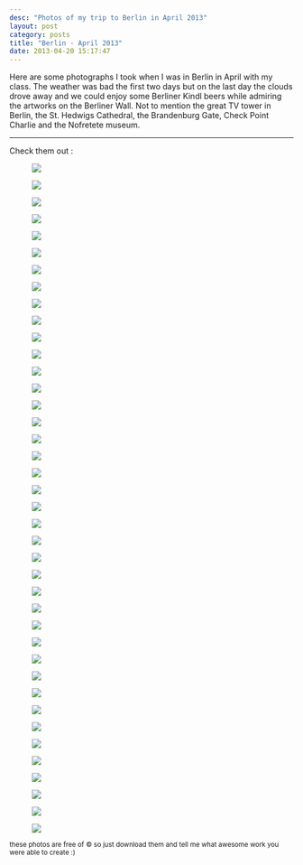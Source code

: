 ```yaml
---
desc: "Photos of my trip to Berlin in April 2013"
layout: post
category: posts
title: "Berlin - April 2013"
date: 2013-04-20 15:17:47
---
```


Here are some photographs I took when I was in Berlin in April with my class.
The weather was bad the first two days but on the last day the clouds drove away and we could enjoy some Berliner Kindl beers while admiring the artworks on the Berliner Wall. Not to mention the great TV tower in Berlin, the St. Hedwigs Cathedral, the Brandenburg Gate, Check Point Charlie and the Nofretete museum.

________________________

Check them out :

<figure>
	<a class='ph' href="https://s3-eu-west-1.amazonaws.com/cf.img/photography/berlin-april-2013/IMG_3770.JPG"><img src="https://s3-eu-west-1.amazonaws.com/cf.img/photography/berlin-april-2013/IMG_3770.JPG"></a>
</figure>
<figure>
	<a class='ph' href="https://s3-eu-west-1.amazonaws.com/cf.img/photography/berlin-april-2013/IMG_3625.JPG"><img src="https://s3-eu-west-1.amazonaws.com/cf.img/photography/berlin-april-2013/IMG_3625.JPG"></a>
</figure>
<figure>
	<a class='ph' href="https://s3-eu-west-1.amazonaws.com/cf.img/photography/berlin-april-2013/IMG_3573.JPG"><img src="https://s3-eu-west-1.amazonaws.com/cf.img/photography/berlin-april-2013/IMG_3573.JPG"></a>
</figure>
<figure>
	<a class='ph' href="https://s3-eu-west-1.amazonaws.com/cf.img/photography/berlin-april-2013/IMG_3161.JPG"><img src="https://s3-eu-west-1.amazonaws.com/cf.img/photography/berlin-april-2013/IMG_3161.JPG"></a>
</figure>
<figure>
	<a class='ph' href="https://s3-eu-west-1.amazonaws.com/cf.img/photography/berlin-april-2013/IMG_3692.JPG"><img src="https://s3-eu-west-1.amazonaws.com/cf.img/photography/berlin-april-2013/IMG_3692.JPG"></a>
</figure>
<figure>
	<a class='ph' href="https://s3-eu-west-1.amazonaws.com/cf.img/photography/berlin-april-2013/IMG_3657.JPG"><img src="https://s3-eu-west-1.amazonaws.com/cf.img/photography/berlin-april-2013/IMG_3657.JPG"></a>
</figure>
<figure>
	<a class='ph' href="https://s3-eu-west-1.amazonaws.com/cf.img/photography/berlin-april-2013/IMG_3446.JPG"><img src="https://s3-eu-west-1.amazonaws.com/cf.img/photography/berlin-april-2013/IMG_3446.JPG"></a>
</figure>
<figure>
	<a class='ph' href="https://s3-eu-west-1.amazonaws.com/cf.img/photography/berlin-april-2013/IMG_3333.JPG"><img src="https://s3-eu-west-1.amazonaws.com/cf.img/photography/berlin-april-2013/IMG_3333.JPG"></a>
</figure>
<figure>
	<a class='ph' href="https://s3-eu-west-1.amazonaws.com/cf.img/photography/berlin-april-2013/IMG_3223.JPG"><img src="https://s3-eu-west-1.amazonaws.com/cf.img/photography/berlin-april-2013/IMG_3223.JPG"></a>
</figure>
<figure>
	<a class='ph' href="https://s3-eu-west-1.amazonaws.com/cf.img/photography/berlin-april-2013/IMG_3472.JPG"><img src="https://s3-eu-west-1.amazonaws.com/cf.img/photography/berlin-april-2013/IMG_3472.JPG"></a>
</figure>
<figure>
	<a class='ph' href="https://s3-eu-west-1.amazonaws.com/cf.img/photography/berlin-april-2013/IMG_3577edit.JPG"><img src="https://s3-eu-west-1.amazonaws.com/cf.img/photography/berlin-april-2013/IMG_3577edit.JPG"></a>
</figure>
<figure>
	<a class='ph' href="https://s3-eu-west-1.amazonaws.com/cf.img/photography/berlin-april-2013/IMG_3619.JPG"><img src="https://s3-eu-west-1.amazonaws.com/cf.img/photography/berlin-april-2013/IMG_3619.JPG"></a>
</figure>
<figure>
	<a class='ph' href="https://s3-eu-west-1.amazonaws.com/cf.img/photography/berlin-april-2013/IMG_3643.JPG"><img src="https://s3-eu-west-1.amazonaws.com/cf.img/photography/berlin-april-2013/IMG_3643.JPG"></a>
</figure>
<figure>
	<a class='ph' href="https://s3-eu-west-1.amazonaws.com/cf.img/photography/berlin-april-2013/IMG_3460.JPG"><img src="https://s3-eu-west-1.amazonaws.com/cf.img/photography/berlin-april-2013/IMG_3460.JPG"></a>
</figure>
<figure>
	<a class='ph' href="https://s3-eu-west-1.amazonaws.com/cf.img/photography/berlin-april-2013/IMG_3388.JPG"><img src="https://s3-eu-west-1.amazonaws.com/cf.img/photography/berlin-april-2013/IMG_3388.JPG"></a>
</figure>
<figure>
	<a class='ph' href="https://s3-eu-west-1.amazonaws.com/cf.img/photography/berlin-april-2013/IMG_3401.JPG"><img src="https://s3-eu-west-1.amazonaws.com/cf.img/photography/berlin-april-2013/IMG_3401.JPG"></a>
</figure>
<figure>
	<a class='ph' href="https://s3-eu-west-1.amazonaws.com/cf.img/photography/berlin-april-2013/IMG_3505.JPG"><img src="https://s3-eu-west-1.amazonaws.com/cf.img/photography/berlin-april-2013/IMG_3505.JPG"></a>
</figure>
<figure>
	<a class='ph' href="https://s3-eu-west-1.amazonaws.com/cf.img/photography/berlin-april-2013/IMG_3779.JPG"><img src="https://s3-eu-west-1.amazonaws.com/cf.img/photography/berlin-april-2013/IMG_3779.JPG"></a>
</figure>
<figure>
	<a class='ph' href="https://s3-eu-west-1.amazonaws.com/cf.img/photography/berlin-april-2013/IMG_3456.JPG"><img src="https://s3-eu-west-1.amazonaws.com/cf.img/photography/berlin-april-2013/IMG_3456.JPG"></a>
</figure>
<figure>
	<a class='ph' href="https://s3-eu-west-1.amazonaws.com/cf.img/photography/berlin-april-2013/IMG_3443.JPG"><img src="https://s3-eu-west-1.amazonaws.com/cf.img/photography/berlin-april-2013/IMG_3443.JPG"></a>
</figure>
<figure>
	<a class='ph' href="https://s3-eu-west-1.amazonaws.com/cf.img/photography/berlin-april-2013/IMG_3756.JPG"><img src="https://s3-eu-west-1.amazonaws.com/cf.img/photography/berlin-april-2013/IMG_3756.JPG"></a>
</figure>
<figure>
	<a class='ph' href="https://s3-eu-west-1.amazonaws.com/cf.img/photography/berlin-april-2013/IMG_3762.JPG"><img src="https://s3-eu-west-1.amazonaws.com/cf.img/photography/berlin-april-2013/IMG_3762.JPG"></a>
</figure>
<figure>
	<a class='ph' href="https://s3-eu-west-1.amazonaws.com/cf.img/photography/berlin-april-2013/IMG_3711.JPG"><img src="https://s3-eu-west-1.amazonaws.com/cf.img/photography/berlin-april-2013/IMG_3711.JPG"></a>
</figure>
<figure>
	<a class='ph' href="https://s3-eu-west-1.amazonaws.com/cf.img/photography/berlin-april-2013/IMG_3810.JPG"><img src="https://s3-eu-west-1.amazonaws.com/cf.img/photography/berlin-april-2013/IMG_3810.JPG"></a>
</figure>
<figure>
	<a class='ph' href="https://s3-eu-west-1.amazonaws.com/cf.img/photography/berlin-april-2013/IMG_3637.JPG"><img src="https://s3-eu-west-1.amazonaws.com/cf.img/photography/berlin-april-2013/IMG_3637.JPG"></a>
</figure>
<figure>
	<a class='ph' href="https://s3-eu-west-1.amazonaws.com/cf.img/photography/berlin-april-2013/IMG_3320.JPG"><img src="https://s3-eu-west-1.amazonaws.com/cf.img/photography/berlin-april-2013/IMG_3320.JPG"></a>
</figure>
<figure>
	<a class='ph' href="https://s3-eu-west-1.amazonaws.com/cf.img/photography/berlin-april-2013/IMG_3420.JPG"><img src="https://s3-eu-west-1.amazonaws.com/cf.img/photography/berlin-april-2013/IMG_3420.JPG"></a>
</figure>
<figure>
	<a class='ph' href="https://s3-eu-west-1.amazonaws.com/cf.img/photography/berlin-april-2013/IMG_3712.JPG"><img src="https://s3-eu-west-1.amazonaws.com/cf.img/photography/berlin-april-2013/IMG_3712.JPG"></a>
</figure>
<figure>
	<a class='ph' href="https://s3-eu-west-1.amazonaws.com/cf.img/photography/berlin-april-2013/IMG_3759.JPG"><img src="https://s3-eu-west-1.amazonaws.com/cf.img/photography/berlin-april-2013/IMG_3759.JPG"></a>
</figure>
<figure>
	<a class='ph' href="https://s3-eu-west-1.amazonaws.com/cf.img/photography/berlin-april-2013/IMG_3609.JPG"><img src="https://s3-eu-west-1.amazonaws.com/cf.img/photography/berlin-april-2013/IMG_3609.JPG"></a>
</figure>
<figure>
	<a class='ph' href="https://s3-eu-west-1.amazonaws.com/cf.img/photography/berlin-april-2013/IMG_3418.JPG"><img src="https://s3-eu-west-1.amazonaws.com/cf.img/photography/berlin-april-2013/IMG_3418.JPG"></a>
</figure>
<figure>
	<a class='ph' href="https://s3-eu-west-1.amazonaws.com/cf.img/photography/berlin-april-2013/IMG_3797.JPG"><img src="https://s3-eu-west-1.amazonaws.com/cf.img/photography/berlin-april-2013/IMG_3797.JPG"></a>
</figure>
<figure>
	<a class='ph' href="https://s3-eu-west-1.amazonaws.com/cf.img/photography/berlin-april-2013/IMG_3304.JPG"><img src="https://s3-eu-west-1.amazonaws.com/cf.img/photography/berlin-april-2013/IMG_3304.JPG"></a>
</figure>
<figure>
	<a class='ph' href="https://s3-eu-west-1.amazonaws.com/cf.img/photography/berlin-april-2013/IMG_3758.JPG"><img src="https://s3-eu-west-1.amazonaws.com/cf.img/photography/berlin-april-2013/IMG_3758.JPG"></a>
</figure>
<figure>
	<a class='ph' href="https://s3-eu-west-1.amazonaws.com/cf.img/photography/berlin-april-2013/IMG_3721.JPG"><img src="https://s3-eu-west-1.amazonaws.com/cf.img/photography/berlin-april-2013/IMG_3721.JPG"></a>
</figure>
<figure>
	<a class='ph' href="https://s3-eu-west-1.amazonaws.com/cf.img/photography/berlin-april-2013/IMG_3720.JPG"><img src="https://s3-eu-west-1.amazonaws.com/cf.img/photography/berlin-april-2013/IMG_3720.JPG"></a>
</figure>
<figure>
	<a class='ph' href="https://s3-eu-west-1.amazonaws.com/cf.img/photography/berlin-april-2013/IMG_3540.JPG"><img src="https://s3-eu-west-1.amazonaws.com/cf.img/photography/berlin-april-2013/IMG_3540.JPG"></a>
</figure>
<figure>
	<a class='ph' href="https://s3-eu-west-1.amazonaws.com/cf.img/photography/berlin-april-2013/IMG_3382.JPG"><img src="https://s3-eu-west-1.amazonaws.com/cf.img/photography/berlin-april-2013/IMG_3382.JPG"></a>
</figure>
<figure>
	<a class='ph' href="https://s3-eu-west-1.amazonaws.com/cf.img/photography/berlin-april-2013/IMG_3476.JPG"><img src="https://s3-eu-west-1.amazonaws.com/cf.img/photography/berlin-april-2013/IMG_3476.JPG"></a>
</figure>
<figure>
	<a class='ph' href="https://s3-eu-west-1.amazonaws.com/cf.img/photography/berlin-april-2013/IMG_3393.JPG"><img src="https://s3-eu-west-1.amazonaws.com/cf.img/photography/berlin-april-2013/IMG_3393.JPG"></a>
</figure>


<section>
	<small>these photos are free of &copy; so just download them and tell me what awesome work you were able to create :)</small>
</section>
